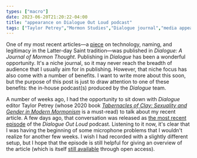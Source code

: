 ```yaml
---
types: ["macro"]
date: 2023-06-20T21:20:22-04:00
title: "appearance on Dialogue Out Loud podcast"
tags: ["Taylor Petrey","Mormon Studies","Dialogue journal","media appearances","research","technology"]
---
```

One of my most recent articles—a [piece](https://spencergreenhalgh.com/work/new-publication-technology-naming-and-legitimacy-in-the-latter-day-saint-tradition/) on technology, naming, and legitimacy in the Latter-day Saint tradition—was published in *Dialogue: A Journal of Mormon Thought*. Publishing in *Dialogue* has been a wonderful opportunity. It's a niche journal, so it may never reach the breadth of audience that I usually aim for in publishing. However, that niche focus has also come with a number of benefits. I want to write more about this soon, but the purpose of this post is just to draw attention to one of these benefits: the in-house podcast(s) produced by the *Dialogue* team. 

A number of weeks ago, I had the opportunity to sit down with *Dialogue* editor Taylor Petrey (whose 2020 book [*Tabernacles of Clay: Sexuality and Gender in Modern Mormonism*](https://uncpress.org/book/9781469656229/tabernacles-of-clay/) is a must-read) to talk about my recent article. A few days ago, that conversation was released as [the most recent episode](https://www.dialoguejournal.com/podcasts/the-true-domain-name-of-the-church-a-conversation-with-spencer-p-greenhalgh/) of the *Dialogue Out Loud* podcast. Listening to it now, it's clear that I was having the beginning of some microphone problems that I wouldn't realize for another few weeks. I wish I had recorded with a slightly different setup, but I hope that the episode is still helpful for giving an overview of the article (which is itself [still available](https://www.dialoguejournal.com/articles/the-correct-domain-name-of-the-church-technology-naming-and-legitimacy-in-the-latter-day-saint-tradition/#pdf-wrap) through open access).
